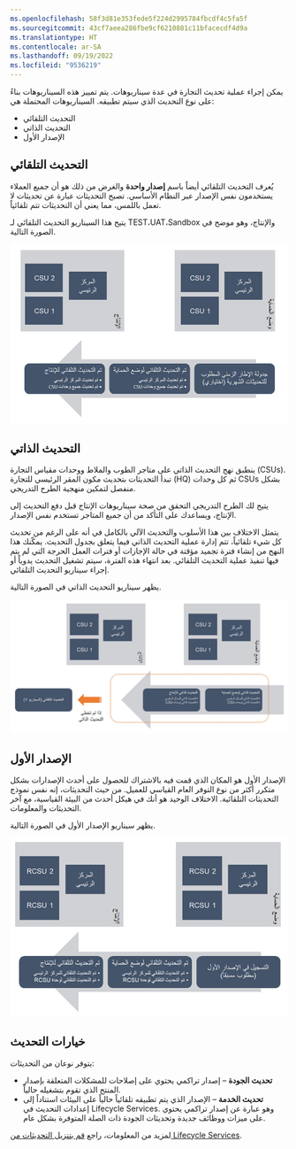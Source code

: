 ```yaml
---
ms.openlocfilehash: 58f3d81e353fede5f224d2995784fbcdf4c5fa5f
ms.sourcegitcommit: 43cf7aeea286fbe9cf6210881c11bfacecdf4d9a
ms.translationtype: HT
ms.contentlocale: ar-SA
ms.lasthandoff: 09/19/2022
ms.locfileid: "9536219"
---
```

يمكن إجراء عملية تحديث التجارة في عدة سيناريوهات. يتم تمييز هذه السيناريوهات بناءً على نوع التحديث الذي سيتم تطبيقه. السيناريوهات المحتملة هي:

- التحديث التلقائي
- التحديث الذاتي 
- الإصدار الأول

## <a name="auto-update"></a>التحديث التلقائي
يُعرف التحديث التلقائي أيضاً باسم **إصدار واحدة** والغرض من ذلك هو أن جميع العملاء يستخدمون نفس الإصدار عبر النظام الأساسي. تصبح التحديثات عبارة عن تحديثات لا تعمل باللمس، مما يعني أن التحديثات تتم تلقائياً. 

يتيح هذا السيناريو التحديث التلقائي لـ TEST،UAT،Sandbox والإنتاج، وهو موضح في الصورة التالية.

[![رسم تخطيطي لـ Dynamics 365 Commerce سيناريو التحديث التلقائي.](../media/auto-update.jpg)](../media/auto-update.jpg#lightbox)


## <a name="self-update"></a>التحديث الذاتي
ينطبق نهج التحديث الذاتي على متاجر الطوب والملاط ووحدات مقياس التجارة (CSUs). تبدأ التحديثات بتحديث مكون المقر الرئيسي للتجارة (HQ) ثم كل وحدات CSUs بشكل منفصل لتمكين منهجية الطرح التدريجي. 

يتيح لك الطرح التدريجي التحقق من صحة سيناريوهات الإنتاج قبل دفع التحديث إلى الإنتاج، ويساعدك على التأكد من أن جميع المتاجر تستخدم نفس الإصدار. 

يتمثل الاختلاف بين هذا الأسلوب والتحديث الآلي بالكامل في أنه على الرغم من تحديث كل شيء تلقائياً، تتم إدارة عملية التحديث الذاتي فيما يتعلق بجدول التحديث. يمكّنك هذا النهج من إنشاء فترة تجميد مؤقتة في حالة الإجازات أو فترات العمل الحرجة التي لم يتم فيها تنفيذ عملية التحديث التلقائي. بعد انتهاء هذه الفترة، سيتم تشغيل التحديث يدوياً أو إجراء سيناريو التحديث التلقائي. 

يظهر سيناريو التحديث الذاتي في الصورة التالية.


[![رسم تخطيطي لـ Dynamics 365 Commerce سيناريو التحديث الذاتي.](../media/self-update.jpg)](../media/self-update.jpg#lightbox)
  

## <a name="first-release"></a>الإصدار الأول
الإصدار الأول هو المكان الذي قمت فيه بالاشتراك للحصول على أحدث الإصدارات بشكل متكرر أكثر من نوع التوفر العام القياسي للعميل. من حيث التحديثات، إنه نفس نموذج التحديثات التلقائية. الاختلاف الوحيد هو أنك في هيكل أحدث من البيئة القياسية، مع آخر التحديثات والمعلومات. 

يظهر سيناريو الإصدار الأول في الصورة التالية.

[![رسم تخطيطي لـ Dynamics 365 Commerce سيناريو الإصدار الأول.](../media/first-release.jpg)](../media/first-release.jpg#lightbox)
 

## <a name="update-options"></a>خيارات التحديث

يتوفر نوعان من التحديثات:

- **تحديث الجودة** – إصدار تراكمي يحتوي على إصلاحات للمشكلات المتعلقة بإصدار المنتج الذي تقوم بتشغيله حالياً.
- **تحديث الخدمة** – الإصدار الذي يتم تطبيقه تلقائياً حالياً على البيئات استناداً إلى إعدادات التحديث في Lifecycle Services. وهو عبارة عن إصدار تراكمي يحتوي على ميزات ووظائف جديدة وتحديثات الجودة ذات الصلة المتوفرة بشكل عام.

لمزيد من المعلومات، راجع [قم بتنزيل التحديثات من Lifecycle Services](/dynamics365/fin-ops-core/dev-itpro/migration-upgrade/download-hotfix-lcs/?azure-portal=true#segment-update-option-by-product-and-version).

